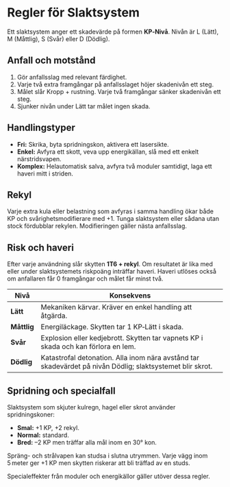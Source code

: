 # Regler för Slaktsystem

Ett slaktsystem anger ett skadevärde på formen **KP‑Nivå**. Nivån är L (Lätt), M (Måttlig), S (Svår) eller D (Dödlig).

## Anfall och motstånd
1. Gör anfallsslag med relevant färdighet.
2. Varje två extra framgångar på anfallsslaget höjer skadenivån ett steg.
3. Målet slår Kropp + rustning. Varje två framgångar sänker skadenivån ett steg.
4. Sjunker nivån under Lätt tar målet ingen skada.

## Handlingstyper
- **Fri:** Skrika, byta spridningskon, aktivera ett lasersikte.
- **Enkel:** Avfyra ett skott, veva upp energikällan, slå med ett enkelt närstridsvapen.
- **Komplex:** Helautomatisk salva, avfyra två moduler samtidigt, laga ett haveri mitt i striden.

## Rekyl
Varje extra kula eller belastning som avfyras i samma handling ökar både KP och svårighetsmodifierare med +1. Tunga slaktsystem eller sådana utan stock fördubblar rekylen. Modifieringen gäller nästa anfallsslag.

## Risk och haveri
Efter varje användning slår skytten **1T6 + rekyl**. Om resultatet är lika med eller under slaktsystemets riskpoäng inträffar haveri. Haveri utlöses också om anfallaren får 0 framgångar och målet får minst två.

| Nivå | Konsekvens |
|------|-----------|
| **Lätt** | Mekaniken kärvar. Kräver en enkel handling att åtgärda. |
| **Måttlig** | Energiläckage. Skytten tar 1 KP‑Lätt i skada. |
| **Svår** | Explosion eller kedjebrott. Skytten tar vapnets KP i skada och kan förlora en lem. |
| **Dödlig** | Katastrofal detonation. Alla inom nära avstånd tar skadevärdet på nivån Dödlig; slaktsystemet blir skrot. |

## Spridning och specialfall
Slaktsystem som skjuter kulregn, hagel eller skrot använder spridningskoner:
- **Smal:** +1 KP, +2 rekyl.
- **Normal:** standard.
- **Bred:** –2 KP men träffar alla mål inom en 30° kon.

Spräng- och strålvapen kan studsa i slutna utrymmen. Varje vägg inom 5 meter ger +1 KP men skytten riskerar att bli träffad av en studs.

Specialeffekter från moduler och energikällor gäller utöver dessa regler.
